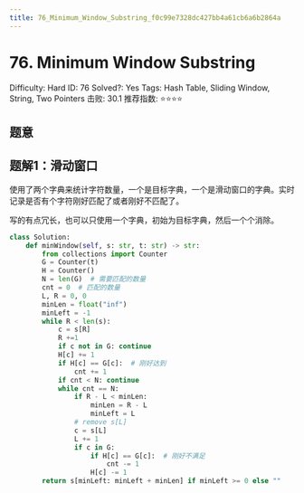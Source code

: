 ```yaml
---
title: 76_Minimum_Window_Substring_f0c99e7328dc427bb4a61cb6a6b2864a
---
```


# 76. Minimum Window Substring

Difficulty: Hard
ID: 76
Solved?: Yes
Tags: Hash Table, Sliding Window, String, Two Pointers
击败: 30.1
推荐指数: ⭐⭐⭐⭐

[](https://leetcode.com/problems/minimum-window-substring/)

## 题意

## 题解1：滑动窗口

使用了两个字典来统计字符数量，一个是目标字典，一个是滑动窗口的字典。实时记录是否有个字符刚好匹配了或者刚好不匹配了。

写的有点冗长，也可以只使用一个字典，初始为目标字典，然后一个个消除。

```python
class Solution:
    def minWindow(self, s: str, t: str) -> str:
        from collections import Counter
        G = Counter(t)
        H = Counter()
        N = len(G)  # 需要匹配的数量
        cnt = 0  # 匹配的数量
        L, R = 0, 0
        minLen = float("inf")
        minLeft = -1
        while R < len(s):
            c = s[R]
            R +=1
            if c not in G: continue
            H[c] += 1
            if H[c] == G[c]:  # 刚好达到
                cnt += 1
            if cnt < N: continue
            while cnt == N:
                if R - L < minLen:
                    minLen = R - L
                    minLeft = L
                # remove s[L]
                c = s[L]
                L += 1
                if c in G:
                    if H[c] == G[c]:  # 刚好不满足
                        cnt -= 1
                    H[c] -= 1
        return s[minLeft: minLeft + minLen] if minLeft >= 0 else ""
```